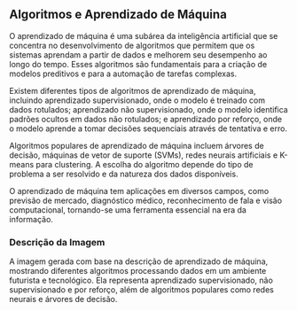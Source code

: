 ## Algoritmos e Aprendizado de Máquina
O aprendizado de máquina é uma subárea da inteligência artificial que se concentra no desenvolvimento de algoritmos que permitem que os sistemas aprendam a partir de dados e melhorem seu desempenho ao longo do tempo. Esses algoritmos são fundamentais para a criação de modelos preditivos e para a automação de tarefas complexas.

Existem diferentes tipos de algoritmos de aprendizado de máquina, incluindo aprendizado supervisionado, onde o modelo é treinado com dados rotulados; aprendizado não supervisionado, onde o modelo identifica padrões ocultos em dados não rotulados; e aprendizado por reforço, onde o modelo aprende a tomar decisões sequenciais através de tentativa e erro.

Algoritmos populares de aprendizado de máquina incluem árvores de decisão, máquinas de vetor de suporte (SVMs), redes neurais artificiais e K-means para clustering. A escolha do algoritmo depende do tipo de problema a ser resolvido e da natureza dos dados disponíveis.

O aprendizado de máquina tem aplicações em diversos campos, como previsão de mercado, diagnóstico médico, reconhecimento de fala e visão computacional, tornando-se uma ferramenta essencial na era da informação.

### Descrição da Imagem
A imagem gerada com base na descrição de aprendizado de máquina, mostrando diferentes algoritmos processando dados em um ambiente futurista e tecnológico. Ela representa aprendizado supervisionado, não supervisionado e por reforço, além de algoritmos populares como redes neurais e árvores de decisão.
